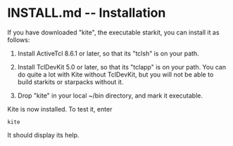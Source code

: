# INSTALL.md -- Installation

If you have downloaded "kite", the executable starkit, you can install it
as follows:

1. Install ActiveTcl 8.6.1 or later, so that its "tclsh" is on your path.

2. Install TclDevKit 5.0 or later, so that its "tclapp" is on your path.
   You can do quite a lot with Kite without TclDevKit, but you will not
   be able to build starkits or starpacks without it.

3. Drop "kite" in your local ~/bin directory, and mark it executable.

Kite is now installed.  To test it, enter

    kite

It should display its help.